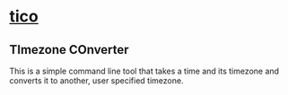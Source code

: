 # [tico](tico)

## **TImezone COnverter**

This is a simple command line tool that takes a time and its timezone and converts it to another, user specified timezone.
